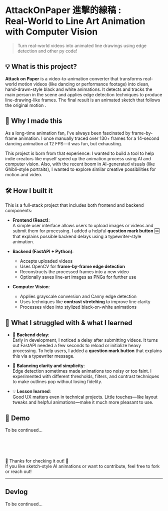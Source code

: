 # AttackOnPaper 進擊的線稿 : <br>Real-World to Line Art Animation with Computer Vision

> Turn real-world videos into animated line drawings using edge detection and other py code!

## 💡 What is this project?

**Attack on Paper** is a video-to-animation converter that transforms real-world motion videos (like dancing or performance footage) into clean, hand-drawn-style black and white animations. It detects and tracks the main person in the scene and applies edge detection techniques to produce line-drawing-like frames. The final result is an animated sketch that follows the original motion .

## 🎯 Why I made this
As a long-time animation fan, I’ve always been fascinated by frame-by-frame animation. I once manually traced over 130+ frames for a 14-second dancing animation at 12 FPS—it was fun, but exhausting.

This project is born from that experience: I wanted to build a tool to help indie creators like myself speed up the animation process using AI and computer vision. Also, with the recent boom in AI-generated visuals (like Ghibli-style portraits), I wanted to explore similar creative possibilities for motion and video.


## 🛠️ How I built it

This is a full-stack project that includes both frontend and backend components:

- **Frontend (React)**:  
  A simple user interface allows users to upload images or videos and submit them for processing. I added a helpful **question mark button** 🆘 that explains possible backend delays using a typewriter-style animation.

- **Backend (FastAPI + Python)**:
  - Accepts uploaded videos
  - Uses OpenCV for **frame-by-frame edge detection**
  - Reconstructs the processed frames into a new video
  - Optionally saves line-art images as PNGs for further use

- **Computer Vision**:
  - Applies grayscale conversion and Canny edge detection
  - Uses techniques like **contrast stretching** to improve line clarity
  - Processes video into stylized black-on-white animations

## 🧩 What I struggled with & what I learned

- 🐢 **Backend delay**:  
  Early in development, I noticed a delay after submitting videos. It turns out FastAPI needed a few seconds to reload or initialize heavy processing. To help users, I added a **question mark button** that explains this via a typewriter message.

- 🎨 **Balancing clarity and simplicity**:  
  Edge detection sometimes made animations too noisy or too faint. I experimented with different thresholds, filters, and contrast techniques to make outlines pop without losing fidelity.


- 💡 **Lesson learned**:  
  Good UX matters even in technical projects. Little touches—like layout tweaks and helpful animations—make it much more pleasant to use.


## 📸 Demo
To be continued...


<br><br><br><br>
🙌 Thanks for checking it out! 👾  
If you like sketch-style AI animations or want to contribute, feel free to fork or reach out!


---

## Devlog
To be continued...
